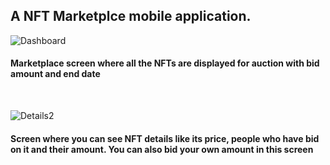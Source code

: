## A NFT Marketplce mobile application.

![Dashboard](https://user-images.githubusercontent.com/99186932/163384775-525b42a2-115f-45cf-8d6f-78009ef31e72.PNG)
#### Marketplace screen where all the NFTs are displayed for auction with bid amount and end date
<br/>

![Details2](https://user-images.githubusercontent.com/99186932/163384874-0810d98d-3221-45cf-bed9-5e41e56d1cc1.PNG)
<br/>
#### Screen where you can see NFT details like its price, people who have bid on it and their amount. You can also bid your own amount in this screen





